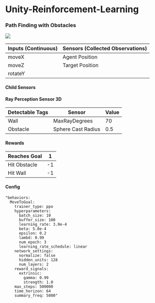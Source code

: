 # Unity-Reinforcement-Learning

### Path Finding with Obstacles

![](D:\Unity-Machine-Learning\ML-Agents-Move-To-Goal\images\MoveToGoal_Obstacles.gif)

| Inputs  (Continuous) | Sensors (Collected Observations) |
| -------------------- | -------------------------------- |
| moveX                | Agent Position                   |
| moveZ                | Target Position                  |
| rotateY              |                                  |

#### Child Sensors

#### Ray  Perception Sensor 3D

| Detectable  Tags | Sensor             | Value |
| ---------------- | ------------------ | ----- |
| Wall             | MaxRayDegrees      | 70    |
| Obstacle         | Sphere Cast Radius | 0.5   |

#### Rewards

| Reaches Goal | 1    |
| ------------ | ---- |
| Hit Obstacle | -1   |
| Hit Wall     | -1   |

#### Config

```
"behaviors:
  MoveToGoal:
    trainer_type: ppo
    hyperparameters:
      batch_size: 10
      buffer_size: 100
      learning_rate: 3.0e-4
      beta: 5.0e-4
      epsilon: 0.2
      lambd: 0.99
      num_epoch: 3
      learning_rate_schedule: linear
    network_settings:
      normalize: false
      hidden_units: 128
      num_layers: 2
    reward_signals:
      extrinsic:
        gamma: 0.99
        strength: 1.0
    max_steps: 500000
    time_horizon: 64
    summary_freq: 5000"
```

